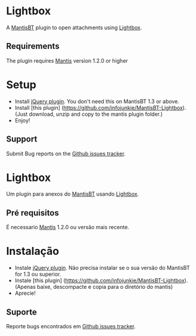 Lightbox
=================

A [MantisBT](http://www.mantisbt.org/) plugin to open attachments using [Lightbox](http://lokeshdhakar.com/projects/lightbox2/).

## Requirements

The plugin requires [Mantis](http://www.mantisbt.org/) version 1.2.0 or higher

# Setup
* Install [jQuery plugin](https://github.com/mantisbt-plugins/jquery). You don't need this on MantisBT 1.3 or above.
* Install [this plugin] (https://github.com/infojunkie/MantisBT-Lightbox). (Just download, unzip and copy to the mantis plugin folder.)
* Enjoy!

## Support

Submit Bug reports on the
[Github issues tracker](https://github.com/infojunkie/MantisBT-Lightbox/issues).



Lightbox
=================

Um plugin para anexos do [MantisBT](http://www.mantisbt.org/) usando [Lightbox](http://lokeshdhakar.com/projects/lightbox2/).

## Pré requisitos

É necessario [Mantis](http://www.mantisbt.org/) 1.2.0 ou versão mais recente.

# Instalação
* Instale [jQuery plugin](https://github.com/mantisbt-plugins/jquery). Não precisa instalar se o sua versão do MantisBT for 1.3 ou superior.
* Instale [this plugin] (https://github.com/infojunkie/MantisBT-Lightbox). (Apenas baixe, descompacte e copia para o diretório do mantis)
* Aprecie!

## Suporte

Reporte bugs encontrados em
[Github issues tracker](https://github.com/infojunkie/MantisBT-Lightbox/issues).
